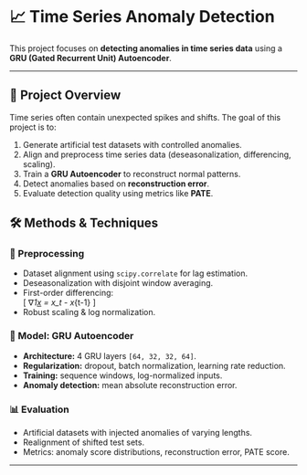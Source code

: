 # 📈 Time Series Anomaly Detection 

This project focuses on **detecting anomalies in time series data** using a **GRU (Gated Recurrent Unit) Autoencoder**.  

---

## 🔹 Project Overview
Time series often contain unexpected spikes and shifts. The goal of this project is to:
1. Generate artificial test datasets with controlled anomalies.
2. Align and preprocess time series data (deseasonalization, differencing, scaling).
3. Train a **GRU Autoencoder** to reconstruct normal patterns.
4. Detect anomalies based on **reconstruction error**.
5. Evaluate detection quality using metrics like **PATE**.

## 🛠️ Methods & Techniques

### 🔧 Preprocessing
- Dataset alignment using `scipy.correlate` for lag estimation.
- Deseasonalization with disjoint window averaging.
- First-order differencing:  
  \[
  ∇_1[x](t) = x_t - x_{t-1}
  \]
- Robust scaling & log normalization.

### 🤖 Model: GRU Autoencoder
- **Architecture:** 4 GRU layers `[64, 32, 32, 64]`.
- **Regularization:** dropout, batch normalization, learning rate reduction.
- **Training:** sequence windows, log-normalized inputs.
- **Anomaly detection:** mean absolute reconstruction error.

### 📊 Evaluation
- Artificial datasets with injected anomalies of varying lengths.
- Realignment of shifted test sets.
- Metrics: anomaly score distributions, reconstruction error, PATE score.


---

